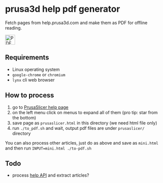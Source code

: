 # prusa3d help pdf generator

Fetch pages from help.prusa3d.com and make them as PDF for offline reading.

<!-- markdownlint-disable-next-line html -->
<img src="https://upload.wikimedia.org/wikipedia/commons/8/87/PDF_file_icon.svg" width="32px" alt="PDF icon">

## Requirements

- Linux operating system
- `google-chrome` or `chromium`
- `lynx` cli web browser

## How to process

1. go to [PrusaSlicer help page](https://help.prusa3d.com/article/download-prusaslicer_2220)
2. on the left menu click on menus to expand all of them (pro tip: star from the bottom)
3. save page as `prusaslicer.html` in this directory (we need html file only)
4. run `./to_pdf.sh` and wait, output pdf files are under `prusaslicer/` directory

You can also process other articles, just do as above and save as `mini.html`
and then run `INPUT=mini.html ./to-pdf.sh`

## Todo

- process [help API](https://help.prusa3d.com/api/v1/helps?lng=en&page=1&per_page=9999&category=configuration-and-profiles_207)
  and extract articles?
